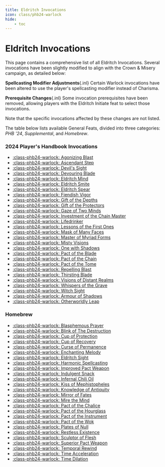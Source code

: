 ```yaml
---
title: Eldritch Invocations
icon: class/phb24-warlock
hide: 
    - toc
---
```


# Eldritch Invocations

This page contains a comprehensive list of all Eldritch Invocations. Several invocations have been slightly modified to align with the Crown & Misery campaign, as detailed below:

**Spellcasting Modifier Adjustments**{.inl} Certain Warlock invocations have been altered to use the player's spellcasting modifier instead of Charisma.

**Prerequisite Changes**{.inl} Some invocation prerequisites have been removed, allowing players with the Eldritch Initiate feat to select those invocations.

Note that the specific invocations affected by these changes are not listed.

The table below lists available General Feats, divided into three categories: *PHB '24*, *Supplemental*, and *Homebrew*.

### 2024 Player's Handbook Invocations

<div class="grid cards" markdown>

- [:class-phb24-warlock: Agonizing Blast](phb24.md#agonizing-blast)
- [:class-phb24-warlock: Ascendant Step](phb24.md#ascendant-step)
- [:class-phb24-warlock: Devil's Sight](phb24.md#devils-sight)
- [:class-phb24-warlock: Devouring Blade](phb24.md#devouring-blade)
- [:class-phb24-warlock: Eldritch Mind](phb24.md#eldritch-mind)
- [:class-phb24-warlock: Eldritch Smite](phb24.md#eldritch-smite)
- [:class-phb24-warlock: Eldritch Spear](phb24.md#eldritch-spear)
- [:class-phb24-warlock: Fiendish Vigor](phb24.md#fiendish-vigor)
- [:class-phb24-warlock: Gift of the Depths](phb24.md#gift-of-the-depths)
- [:class-phb24-warlock: Gift of the Protectors](phb24.md#gift-of-the-protectors)
- [:class-phb24-warlock: Gaze of Two Minds](phb24.md#gaze-of-two-minds)
- [:class-phb24-warlock: Investment of the Chain Master](phb24.md#investment-of-the-chain-master)
- [:class-phb24-warlock: Lifedrinker](phb24.md#lifedrinker)
- [:class-phb24-warlock: Lessons of the First Ones](phb24.md#lessons-of-the-first-ones)
- [:class-phb24-warlock: Mask of Many Faces](phb24.md#mask-of-many-faces)
- [:class-phb24-warlock: Master of Myriad Forms](phb24.md#master-of-myriad-forms)
- [:class-phb24-warlock: Misty Visions](phb24.md#misty-visions)
- [:class-phb24-warlock: One with Shadows](phb24.md#one-with-shadows)
- [:class-phb24-warlock: Pact of the Blade](phb24.md#pact-of-the-blade)
- [:class-phb24-warlock: Pact of the Chain](phb24.md#pact-of-the-chain)
- [:class-phb24-warlock: Pact of the Tome](phb24.md#pact-of-the-tome)
- [:class-phb24-warlock: Repelling Blast](phb24.md#repelling-blast)
- [:class-phb24-warlock: Thirsting Blade](phb24.md#thirsting-blade)
- [:class-phb24-warlock: Visions of Distant Realms](phb24.md#visions-of-distant-realms)
- [:class-phb24-warlock: Whispers of the Grave](phb24.md#whispers-of-the-grave)
- [:class-phb24-warlock: Witch Sight](phb24.md#witch-sight)
- [:class-phb24-warlock: Armour of Shadows](phb24.md#armour-of-shadows)
- [:class-phb24-warlock: Otherworldly Leap](phb24.md#otherworldly-leap)

</div>

<!--

### Supplemental

<div class="grid cards" markdown>

- [:class-phb24-warlock: Aspect of the Moon](supplemental.md#aspect-of-the-moon)
- [:class-phb24-warlock: Bond of the Talisman](supplemental.md#bond-of-the-talisman)
- [:class-phb24-warlock: Cloak of Flies](supplemental.md#cloak-of-flies)
- [:class-phb24-warlock: Far Scribe](supplemental.md#far-scribe)
- [:class-phb24-warlock: Ghostly Gaze](supplemental.md#ghostly-gaze)
- [:class-phb24-warlock: Gift of the Ever-Living Ones](supplemental.md#gift-of-the-ever-living-ones)
- [:class-phb24-warlock: Grasp of Hadar](supplemental.md#grasp-of-hadar)
- [:class-phb24-warlock: Lance of Lethargy](supplemental.md#lance-of-lethargy)
- [:class-phb24-warlock: Maddening Hex](supplemental.md#maddening-hex)
- [:class-phb24-warlock: Pact of the Talisman](supplemental.md#pact-of-the-talisman)
- [:class-phb24-warlock: Protection of the Talisman](supplemental.md#protection-of-the-talisman)
- [:class-phb24-warlock: Rebuke of the Talisman](supplemental.md#rebuke-of-the-talisman)
- [:class-phb24-warlock: Relentless Hex](supplemental.md#relentless-hex)
- [:class-phb24-warlock: Shroud of Shadow](supplemental.md#shroud-of-shadow)
- [:class-phb24-warlock: Sign of Ill Omen](supplemental.md#sign-of-ill-omen)
- [:class-phb24-warlock: Tomb of Levistus](supplemental.md#tomb-of-levistus)
- [:class-phb24-warlock: Trickster's Escape](supplemental.md#tricksters-escape)
- [:class-phb24-warlock: Undying Servitude](supplemental.md#undying-servitude)

</div>

-->

### Homebrew

<div class="grid cards" markdown>

- [:class-phb24-warlock: Blasphemous Prayer](hb.md#blasphemous-prayer)
- [:class-phb24-warlock: Blink of The Destruction](hb.md#blink-of-the-destruction)
- [:class-phb24-warlock: Cup of Protection](hb.md#cup-of-protection)
- [:class-phb24-warlock: Cup of Recovery](hb.md#cup-of-recovery)
- [:class-phb24-warlock: Curse of Permanence](hb.md#curse-of-permanence)
- [:class-phb24-warlock: Enchanting Melody](hb.md#enchanting-melody)
- [:class-phb24-warlock: Eldritch Sight](hb.md#enchanting-melody)
- [:class-phb24-warlock: Harmonic Spellcasting](hb.md#harmonic-spellcasting)
- [:class-phb24-warlock: Improved Pact Weapon](hb.md#improved-pact-weapon)
- [:class-phb24-warlock: Indulgent Snack](hb.md#indulgent-snack)
- [:class-phb24-warlock: Infernal Chili Oil](hb.md#infernal-chili-oil)
- [:class-phb24-warlock: Kiss of Mephistopheles](hb.md#kiss-of-mephistopheles)
- [:class-phb24-warlock: Knowledge of Antiquity](hb.md#knowledge-of-antiquity)
- [:class-phb24-warlock: Mirror of Fates](hb.md#mirror-of-fates)
- [:class-phb24-warlock: Mire the Mind](hb.md#mire-the-mind)
- [:class-phb24-warlock: Pact of the Chalice](hb.md#pact-of-the-chalice)
- [:class-phb24-warlock: Pact of the Hourglass](hb.md#pact-of-the-hourglass)
- [:class-phb24-warlock: Pact of the Instrument](hb.md#pact-of-the-instrument)
- [:class-phb24-warlock: Pact of the Wok](hb.md#pact-of-the-wok)
- [:class-phb24-warlock: Plates of Null](hb.md#plates-of-null)
- [:class-phb24-warlock: Restless Existence](hb.md#restless-existence)
- [:class-phb24-warlock: Sculptor of Flesh](hb.md#sculptor-of-flesh)
- [:class-phb24-warlock: Superior Pact Weapon](hb.md#superior-pact-weapon)
- [:class-phb24-warlock: Temporal Rewind](hb.md#temporal-rewind)
- [:class-phb24-warlock: Time Acceleration](hb.md#time-acceleration)
- [:class-phb24-warlock: Time Dilation](hb.md#time-dilation)

</div>